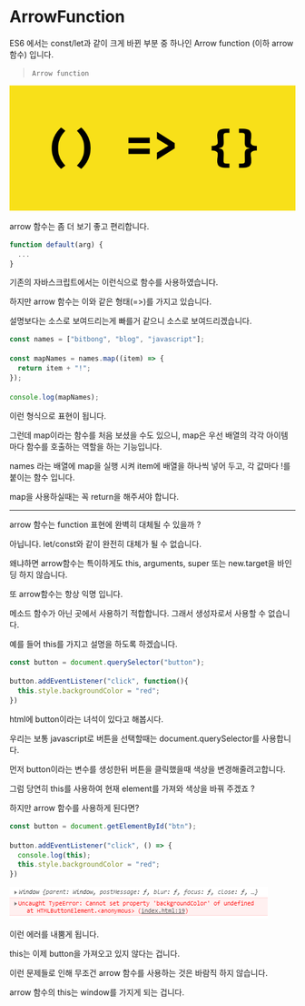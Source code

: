 # ArrowFunction

ES6 에서는 const/let과 같이 크게 바뀐 부분 중 하나인 Arrow function (이하 arrow 함수) 입니다.

> `Arrow function`

![arrow1](../assets/imgs/arrow1.png)

arrow 함수는 좀 더 보기 좋고 편리합니다.

```javascript
function default(arg) {
  ...
}
```
기존의 자바스크립트에서는 이런식으로 함수를 사용하였습니다.

하지만 arrow 함수는 이와 같은 형태(=>)를 가지고 있습니다.

설명보다는 소스로 보여드리는게 빠를거 같으니 소스로 보여드리겠습니다.

```javascript
const names = ["bitbong", "blog", "javascript"];

const mapNames = names.map((item) => {
  return item + "!";
});

console.log(mapNames);
```

이런 형식으로 표현이 됩니다.

그런데 map이라는 함수를 처음 보셨을 수도 있으니, map은 우선 배열의 각각 아이템마다 함수를 호출하는 역할을 하는 기능입니다.

names 라는 배열에 map을 실행 시켜 item에 배열을 하나씩 넣어 두고, 각 값마다 !를 붙이는 함수 입니다.

map을 사용하실때는 꼭 return을 해주셔야 합니다.

---

arrow 함수는 function 표현에 완벽히 대체될 수 있을까 ?

아닙니다. let/const와 같이 완전히 대체가 될 수 없습니다.

왜냐하면 arrow함수는 특이하게도 this, arguments, super 또는 new.target을 바인딩 하지 않습니다.

또 arrow함수는 항상 익명 입니다.

메소드 함수가 아닌 곳에서 사용하기 적합합니다. 그래서 생성자로서 사용할 수 없습니다.

예를 들어 this를 가지고 설명을 하도록 하겠습니다.

```javascript
const button = document.querySelector("button");

button.addEventListener("click", function(){
  this.style.backgroundColor = "red";
})
```

html에 button이라는 녀석이 있다고 해봅시다.

우리는 보통 javascript로 버튼을 선택할때는 document.querySelector를 사용합니다.

먼저 button이라는 변수를 생성한뒤 버튼을 클릭했을때 색상을 변경해줄려고합니다.

그럼 당연히 this를 사용하여 현재 element를 가져와 색상을 바꿔 주겠죠 ?

하지만 arrow 함수를 사용하게 된다면?

```javascript
const button = document.getElementById("btn");

button.addEventListener("click", () => {
  console.log(this);
  this.style.backgroundColor = "red";
})
```

![arrow2](../assets/imgs/arrow2.png)

이런 에러를 내뿜게 됩니다.

this는 이제 button을 가져오고 있지 않다는 겁니다.

이런 문제들로 인해 무조건 arrow 함수를 사용하는 것은 바람직 하지 않습니다.

arrow 함수의 this는 window를 가지게 되는 겁니다.